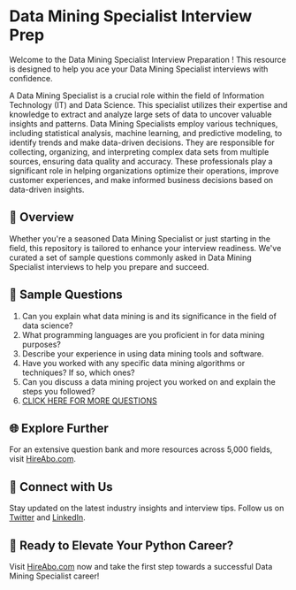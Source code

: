 # Data Mining Specialist Interview Prep

Welcome to the Data Mining Specialist Interview Preparation ! This resource is designed to help you ace your Data Mining Specialist interviews with confidence.

A Data Mining Specialist is a crucial role within the field of Information Technology (IT) and Data Science. This specialist utilizes their expertise and knowledge to extract and analyze large sets of data to uncover valuable insights and patterns. Data Mining Specialists employ various techniques, including statistical analysis, machine learning, and predictive modeling, to identify trends and make data-driven decisions. They are responsible for collecting, organizing, and interpreting complex data sets from multiple sources, ensuring data quality and accuracy. These professionals play a significant role in helping organizations optimize their operations, improve customer experiences, and make informed business decisions based on data-driven insights.

## 🚀 Overview

Whether you're a seasoned Data Mining Specialist or just starting in the field, this repository is tailored to enhance your interview readiness. We've curated a set of sample questions commonly asked in Data Mining Specialist interviews to help you prepare and succeed.

## 📝 Sample Questions

1. Can you explain what data mining is and its significance in the field of data science?
2. What programming languages are you proficient in for data mining purposes?
3. Describe your experience in using data mining tools and software.
4. Have you worked with any specific data mining algorithms or techniques? If so, which ones?
5. Can you discuss a data mining project you worked on and explain the steps you followed?
6. [CLICK HERE FOR MORE QUESTIONS](https://hireabo.com/job/0_3_20/Data%20Mining%20Specialist)

## 🌐 Explore Further

For an extensive question bank and more resources across 5,000 fields, visit [HireAbo.com](https://www.hireabo.com).

## 📱 Connect with Us

Stay updated on the latest industry insights and interview tips. Follow us on [Twitter](https://twitter.com/hireabo) and [LinkedIn](https://www.linkedin.com/in/hire-abo-3609972a8/).

## 🚀 Ready to Elevate Your Python Career?

Visit [HireAbo.com](https://www.hireabo.com) now and take the first step towards a successful Data Mining Specialist career!